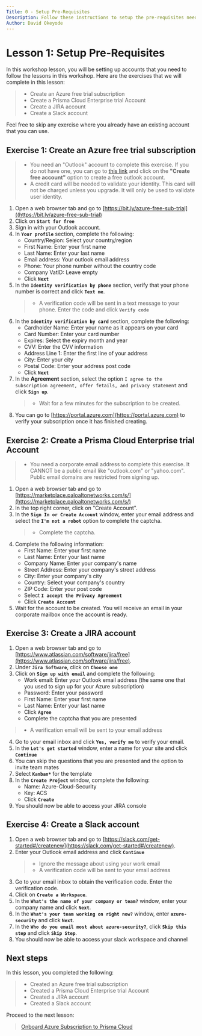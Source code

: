 ```yaml
---
Title: 0 - Setup Pre-Requisites
Description: Follow these instructions to setup the pre-requisites needed to complete this workshop
Author: David Okeyode
---
```

# Lesson 1: Setup Pre-Requisites

In this workshop lesson, you will be setting up accounts that you need to follow the lessons in this workshop. Here are the exercises that we will complete in this lesson:

> * Create an Azure free trial subscription 
> * Create a Prisma Cloud Enterprise trial Account
> * Create a JIRA account
> * Create a Slack account

Feel free to skip any exercise where you already have an existing account that you can use.

## Exercise 1: Create an Azure free trial subscription
>* You need an "Outlook" account to complete this exercise. If you do not have one, you can go to [this link](https://outlook.live.com/owa/) and click on the **"Create free account"** option to create a free outlook account.
>* A credit card will be needed to validate your identity. This card will not be charged unless you upgrade. It will only be used to validate user identity.

1. Open a web browser tab and go to [https://bit.ly/azure-free-sub-trial]((https://bit.ly/azure-free-sub-trial)
2. Click on **`Start for free`**
3. Sign in with your Outlook account.
4. In **`Your profile`** section, complete the following:
   * Country/Region: Select your country/region
   * First Name: Enter your first name
   * Last Name: Enter your last name
   * Email address: Your outlook email address
   * Phone: Your phone number without the country code
   * Company VatID: Leave empty
   * Click **`Next`**
5. In the **`Identity verification by phone`** section, verify that your phone number is correct and click **`Text me`**.
   >* A verification code will be sent in a text message to your phone. Enter the code and click **`Verify code`**
6. In the **`Identity verification by card`** section, complete the following:
   * Cardholder Name: Enter your name as it appears on your card
   * Card Number: Enter your card number
   * Expires: Select the expiry month and year
   * CVV: Enter the CVV information
   * Address Line 1: Enter the first line of your address
   * City: Enter your city
   * Postal Code: Enter your address post code
   * Click **`Next`**
7. In the **Agreement** section, select the option `I agree to the subscription agreement, offer fetails, and privacy statement` and click **`Sign up`**. 
   >* Wait for a few minutes for the subscription to be created.
8. You can go to [https://portal.azure.com](https://portal.azure.com) to verify your subscription once it has finished creating.


## Exercise 2: Create a Prisma Cloud Enterprise trial Account
>* You need a corporate email address to complete this exercise. It CANNOT be a public email like "outlook.com" or "yahoo.com". Public email domains are restricted from signing up.

1. Open a web browser tab and go to [https://marketplace.paloaltonetworks.com/s/](https://marketplace.paloaltonetworks.com/s/)
2. In the top right corner, click on "Create Account".
3. In the **`Sign In or Create Account`** window, enter your email address and select the **`I'm not a robot`** option to complete the captcha.
   >* Complete the captcha.
4. Complete the following information:
   * First Name: Enter your first name
   * Last Name: Enter your last name
   * Company Name: Enter your company's name
   * Street Address: Enter your company's street address
   * City: Enter your company's city
   * Country: Select your company's country
   * ZIP Code: Enter your post code
   * Select **`I accept the Privacy Agreement`**
   * Click **`Create Account`**   
5. Wait for the account to be created. You will receive an email in your corporate mailbox once the account is ready.


## Exercise 3: Create a JIRA account
1. Open a web browser tab and go to [https://www.atlassian.com/software/jira/free](https://www.atlassian.com/software/jira/free).
2. Under **`Jira Software`**, click on **`Choose one`**
3. Click on **`Sign up with email`** and complete the following:
   * Work email: Enter your Outlook email address (the same one that you used to sign up for your Azure subscription)
   * Password: Enter your password
   * First Name: Enter your first name
   * Last Name: Enter your last name
   * Click **`Agree`**
   * Complete the captcha that you are presented
>* A verification email will be sent to your email address
4. Go to your email inbox and click **`Yes, verify me`** to verify your email.
5. In the **`Let's get started`** window, enter a name for your site and click **`Continue`**
6. You can skip the questions that you are presented and the option to invite team mates
7. Select **`Kanban*`** for the template
8. In the **`Create Project`** window, complete the following:
   * Name: Azure-Cloud-Security
   * Key: ACS
   * Click **`Create`**
9. You should now be able to access your JIRA console


## Exercise 4: Create a Slack account
1. Open a web browser tab and go to [https://slack.com/get-started#/createnew](https://slack.com/get-started#/createnew).
2. Enter your Outlook email address and click **`Continue`**
   >* Ignore the message about using your work email
   >* A verification code will be sent to your email address
4. Go to your email inbox to obtain the verification code. Enter the verification code.
5. Click on **`Create a Workspace`**.
6. In the **`What's the name of your company or team?`** window, enter your company name and click **`Next`**.
7. In the **`What's your team working on right now?`** window, enter **`azure-security`** and click **`Next`**.
8. In the **`Who do you email most about azure-security?`**, click **`Skip this step`** and click **`Skip Step`**.
9. You should now be able to access your slack workspace and channel

## Next steps

In this lesson, you completed the following:
> * Created an Azure free trial subscription 
> * Created a Prisma Cloud Enterprise trial Account
> * Created a JIRA account
> * Created a Slack account

Proceed to the next lesson:
> [Onboard Azure Subscription to Prisma Cloud](1-onboard-azure-sub.md)
